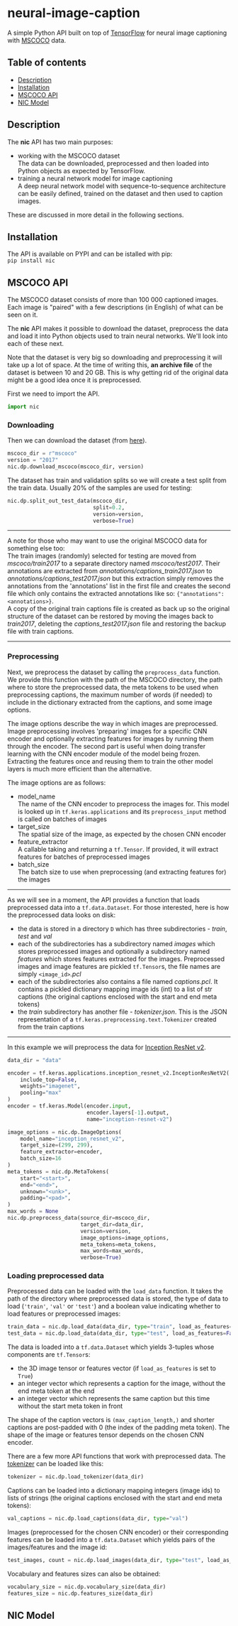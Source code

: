 # neural-image-caption

A simple Python API built on top of [TensorFlow](https://www.tensorflow.org/) for neural image captioning with [MSCOCO](https://cocodataset.org/) data.  

## Table of contents

 * [Description](#description)
 * [Installation](#installation)
 * [MSCOCO API](#mscoco-api)
 * [NIC Model](#nic-model)

<a name="description"></a>

## Description

The **nic** API has two main purposes:  

* working with the MSCOCO dataset  
  The data can be downloaded, preprocessed and then loaded into Python objects as expected by TensorFlow.  
* training a neural network model for image captioning  
  A deep neural network model with sequence-to-sequence architecture can be easily defined, trained on the dataset and then used to caption images.  

These are discussed in more detail in the following sections.  

<a name="installation"></a>

## Installation

The API is available on PYPI and can be istalled with pip:  
`pip install nic`  

<a name="mscoco-api"></a>

## MSCOCO API

The MSCOCO dataset consists of more than 100 000 captioned images. Each image is "paired" with a few descriptions (in English) of what can be seen on it.  

The **nic** API makes it possible to download the dataset, preprocess the data and load it into Python objects used to train neural networks. We'll look into each of these next.  

Note that the dataset is very big so downloading and preprocessing it will take up a lot of space. At the time of writing this, **an archive file** of the dataset is between 10 and 20 GB. This is why getting rid of the original data might be a good idea once it is preprocessed.  

First we need to import the API.  

```python
import nic
```

### Downloading

Then we can download the dataset (from [here]("http://images.cocodataset.org")).  

```python
mscoco_dir = r"mscoco"
version = "2017"
nic.dp.download_mscoco(mscoco_dir, version)
```

The dataset has train and validation splits so we will create a test split from the train data. Usually 20% of the samples are used for testing:  

```python
nic.dp.split_out_test_data(mscoco_dir,
                           split=0.2,
                           version=version,
                           verbose=True)
```

------

A note for those who may want to use the original MSCOCO data for something else too:   
The train images (randomly) selected for testing are moved from *mscoco/train2017* to a separate directory named *mscoco/test2017*. Their annotations are extracted from *annotations/captions_train2017.json* to *annotations/captions_test2017.json* but this extraction simply removes the annotations from the 'annotations' list in the first file and creates the second file which only contains the extracted annotations like so: `{"annotations": <annotations>}`.  
A copy of the original train captions file is created as back up so the original structure of the dataset can be restored by moving the images back to *train2017*, deleting the *captions_test2017.json* file and restoring the backup file with train captions.  

------

### Preprocessing

Next, we preprocess the dataset by calling the `preprocess_data` function. We provide this function with the path of the MSCOCO directory, the path where to store the preprocessed data, the meta tokens to be used when preprocessing captions, the maximum number of words (if needed) to include in the dictionary extracted from the captions, and some image options.  

The image options describe the way in which images are preprocessed. Image preprocessing involves 'preparing' images for a specific CNN encoder and optionally extracting features for images by running them through the encoder. The second part is useful when doing transfer learning with the CNN encoder module of the model being frozen. Extracting the features once and reusing them to train the other model layers is much more efficient than the alternative.  

The image options are as follows:  

- model_name  
  The name of the CNN encoder to preprocess the images for. This model is looked up in `tf.keras.applications` and its `preprocess_input` method is called on batches of images
- target_size  
  The spatial size of the image, as expected by the chosen CNN encoder
- feature_extractor  
  A callable taking and returning a `tf.Tensor`. If provided, it will extract features for batches of preprocessed images
- batch_size  
  The batch size to use when preprocessing (and extracting features for) the images

------

As we will see in a moment, the API provides a function that loads preprocessed data into a `tf.data.Dataset`. For those interested, here is how the preprocessed data looks on disk:  

 - the data is stored in a directory `D` which has three subdirectories - *train*, *test* and *val*
 - each of the subdirectories has a subdirectory named *images* which stores preprocessed images and optionally a subdirectory named *features* which stores features extracted for the images. Preprocessed images and image features are pickled `tf.Tensor`s, the file names are simply `<image_id>`*.pcl*
 - each of the subdirectories also contains a file named *captions.pcl*. It contains a pickled dictionary mapping image ids (int) to a list of str captions (the original captions enclosed with the start and end meta tokens)
 - the *train* subdirectory has another file - *tokenizer.json*. This is the JSON representation of a `tf.keras.preprocessing.text.Tokenizer` created from the train captions

------

In this example we will preprocess the data for [Inception ResNet v2](https://arxiv.org/abs/1602.07261).  

```python
data_dir = "data"

encoder = tf.keras.applications.inception_resnet_v2.InceptionResNetV2(
    include_top=False,
    weights="imagenet",
    pooling="max"
)
encoder = tf.keras.Model(encoder.input,
                         encoder.layers[-1].output,
                         name="inception-resnet-v2")

image_options = nic.dp.ImageOptions(
    model_name="inception_resnet_v2",
    target_size=(299, 299),
    feature_extractor=encoder,
    batch_size=16
)
meta_tokens = nic.dp.MetaTokens(
    start="<start>",
    end="<end>",
    unknown="<unk>",
    padding="<pad>",
)
max_words = None
nic.dp.preprocess_data(source_dir=mscoco_dir,
                       target_dir=data_dir,
                       version=version,
                       image_options=image_options,
                       meta_tokens=meta_tokens,
                       max_words=max_words,
                       verbose=True)
```

### Loading preprocessed data

Preprocessed data can be loaded with the `load_data` function. It takes the path of the directory where preprocessed data is stored, the type of data to load (`'train'`, `'val'` or `'test'`) and a boolean value indicating whether to load features or preprocessed images:  

```python
train_data = nic.dp.load_data(data_dir, type="train", load_as_features=True)
test_data = nic.dp.load_data(data_dir, type="test", load_as_features=False)
```

The data is loaded into a `tf.data.Dataset` which yields 3-tuples whose components are `tf.Tensor`s:  
* the 3D image tensor or features vector (if `load_as_features` is set to `True`)
* an integer vector which represents a caption for the image, without the end meta token at the end
* an integer vector which represents the same caption but this time without the start meta token in front

The shape of the caption vectors is `(max_caption_length,)` and shorter captions are post-padded with 0 (the index of the padding meta token). The shape of the image or features tensor depends on the chosen CNN encoder.  

There are a few more API functions that work with preprocessed data. The [tokenizer](https://www.tensorflow.org/api_docs/python/tf/keras/preprocessing/text/Tokenizer) can be loaded like this:  

```python
tokenizer = nic.dp.load_tokenizer(data_dir)
```

Captions can be loaded into a dictionary mapping integers (image ids) to lists of strings (the original captions enclosed with the start and end meta tokens):  

```python
val_captions = nic.dp.load_captions(data_dir, type="val")
```

Images (preprocessed for the chosen CNN encoder) or their corresponding features can be loaded into a `tf.data.Dataset` which yields pairs of the images/features and the image id:  

```python
test_images, count = nic.dp.load_images(data_dir, type="test", load_as_features=False)
```

Vocabulary and features sizes can also be obtained:  

```python
vocabulary_size = nic.dp.vocabulary_size(data_dir)
features_size = nic.dp.features_size(data_dir)
```

<a name="nic-model"></a>

## NIC Model